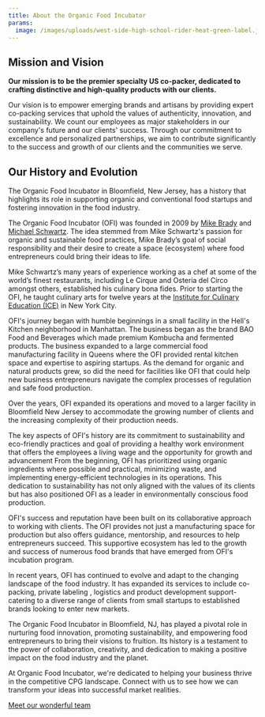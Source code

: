 ```yaml
---
title: About the Organic Food Incubator
params:
  image: /images/uploads/west-side-high-school-rider-heat-green-label.jpg
---
```

## Mission and Vision

**Our mission is to be the premier specialty US co-packer, dedicated to crafting distinctive and high-quality products with our clients.** 

Our vision is to empower emerging brands and artisans by providing expert co-packing services that uphold the values of authenticity, innovation, and sustainability. We count our employees as major stakeholders in our company's future and our clients' success. Through our commitment to excellence and personalized partnerships, we aim to contribute significantly to the success and growth of our clients and the communities we
serve.

## Our History and Evolution

The Organic Food Incubator in Bloomfield, New Jersey, has a history that highlights its role in supporting organic and conventional food startups and fostering innovation in the food industry.

The Organic Food Incubator (OFI) was founded in 2009 by [Mike Brady](https://www.linkedin.com/in/bradymichael/) and 
[Michael Schwartz](https://www.linkedin.com/in/michael-schwartz-6002bb34/). The idea stemmed from Mike Schwartz's passion for organic and
sustainable food practices, Mike Brady’s goal of social responsibility and their
desire to create a space (ecosystem) where food entrepreneurs could bring their
ideas to life. 

Mike Schwartz’s many years of experience working as a chef at some of the
world’s finest restaurants, including Le Cirque and Osteria del Circo amongst others,
established his culinary bona fides. Prior to starting the OFI, he taught
culinary arts for twelve years at the [Institute for Culinary Education (ICE)](https://www.ice.edu/) in
New York City.

OFI's journey began with humble beginnings in a small facility in the Hell's Kitchen neighborhood in Manhattan. The business began as the brand BAO Food and Beverages which made premium Kombucha and fermented products. The business expanded to a large commercial food manufacturing facility in Queens where the OFI provided rental kitchen space and expertise to aspiring startups. As the demand for organic and natural products grew, so did the need for facilities like OFI that could help new business entrepreneurs navigate the complex processes of regulation and safe food production. 

Over the years, OFI expanded its operations and moved to a larger facility in Bloomfield New Jersey to accommodate the growing number of clients and the increasing complexity of their production needs.

The key aspects of OFI's history are its commitment to sustainability and
eco-friendly practices and goal of providing a healthy work environment that
offers the employees a living wage and the opportunity for growth and
advancement From the beginning, OFI has prioritized using organic ingredients
where possible and practical, minimizing waste, and implementing
energy-efficient technologies in its operations. This dedication to
sustainability has not only aligned with the values of its clients but has also
positioned OFI as a leader in environmentally conscious food production.

OFI's success and reputation have been built on its collaborative approach to
working with clients. The OFI provides not just a manufacturing space for
production but also offers guidance, mentorship, and resources to help
entrepreneurs succeed. This supportive ecosystem has led to the growth and
success of numerous food brands that have emerged from OFI's incubation program.

In recent years, OFI has continued to evolve and adapt to the changing landscape
of the food industry. It has expanded its services to include co-packing,
private labeling , logistics and product development support-catering to a
diverse range of clients from small startups to established brands looking to
enter new markets.

The Organic Food Incubator in Bloomfield, NJ, has played a pivotal role in
nurturing food innovation, promoting sustainability, and empowering food
entrepreneurs to bring their visions to fruition. Its history is a testament to
the power of collaboration, creativity, and dedication to making a positive
impact on the food industry and the planet.

At Organic Food Incubator, we're dedicated to helping your business thrive in the competitive CPG landscape. Connect with us to see how we can transform your ideas into successful market realities.

[Meet our wonderful team](/who-we-are/meet-the-team)
